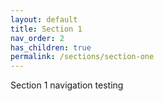 ```yaml
---
layout: default
title: Section 1
nav_order: 2
has_children: true
permalink: /sections/section-one
---
```

Section 1 navigation testing
